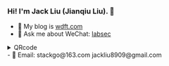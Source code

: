 ### Hi! I'm Jack Liu (Jianqiu Liu). 👋

- 🌱 My blog is [wdft.com](https://wdft.com)
- 💬 Ask me about WeChat: [labsec](https://github.com/iotd/iotd/blob/main/wechat.png)
<details>
<summary>QRcode</summary>
![labsec](https://github.com/iotd/iotd/blob/main/wechat.png)
</details>
- 📧 Email: stackgo@163.com  jackliu8909@gmail.com

<!--
**iotd/iotd** is a ✨ _special_ ✨ repository because its `README.md` (this file) appears on your GitHub profile.

Here are some ideas to get you started:

- 🌱 I’m currently learning big data
- 👯 I’m looking to collaborate on 
- 🤔 I’m looking for help with ...
- 💬 Ask me about ...
- 📫 How to reach me: ...
- 😄 Pronouns: ...
- ⚡ Fun fact: ...
-->
